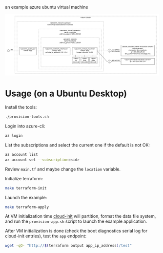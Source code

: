 an example azure ubuntu virtual machine

![](architecture.png)

# Usage (on a Ubuntu Desktop)

Install the tools:

```bash
./provision-tools.sh
```

Login into azure-cli:

```bash
az login
```

List the subscriptions and select the current one if the default is not OK:

```bash
az account list
az account set --subscription=<id>
```

Review `main.tf` and maybe change the `location` variable.

Initialize terraform:

```bash
make terraform-init
```

Launch the example:

```bash
make terraform-apply
```

At VM initialization time [cloud-init](https://cloudinit.readthedocs.io/en/latest/index.html) will partition, format the data file system, and run the `provision-app.sh` script to launch the example application.

After VM initialization is done (check the boot diagnostics serial log for cloud-init entries), test the `app` endpoint:

```bash
wget -qO- "http://$(terraform output app_ip_address)/test"
```
